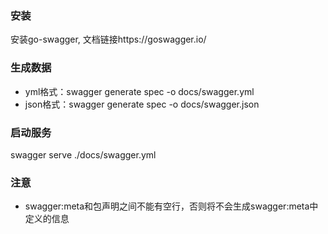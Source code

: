 ### 安装
安装go-swagger, 文档链接https://goswagger.io/

### 生成数据
* yml格式：swagger generate spec -o docs/swagger.yml
* json格式：swagger generate spec -o docs/swagger.json

### 启动服务
swagger serve ./docs/swagger.yml

### 注意
* swagger:meta和包声明之间不能有空行，否则将不会生成swagger:meta中定义的信息